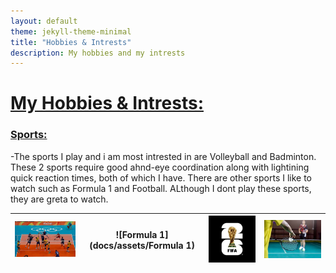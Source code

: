 ```yaml
---
layout: default
theme: jekyll-theme-minimal
title: "Hobbies & Intrests"
description: My hobbies and my intrests
---
```


# <ins> My Hobbies & Intrests: </ins>

###  <ins> Sports: </ins>
-The sports I play and i am most intrested in are Volleyball and Badminton. These 2 sports require good ahnd-eye coordination along with lightining quick reaction times, both of which
I have. There are other sports I like to watch such as Formula 1 and Football. ALthough I dont play these sports, they are greta to watch.


| ![Volleyball](docs/assets/Volleyball) | ![Formula 1](docs/assets/Formula 1) | ![Football](docs/assets/Football) | ![Badminton](docs/assets/Badminton) |
|---------------------------------------|-------------------------------------|-----------------------------------|-------------------------------------|
